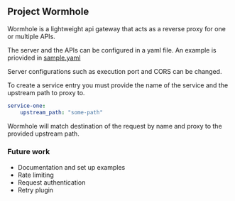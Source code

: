 ## Project Wormhole

Wormhole is a lightweight api gateway that acts as a reverse proxy for one or multiple APIs.

The server and the APIs can be configured in a yaml file. An example is priovided in [sample.yaml](sample.yaml)

Server configurations such as execution port and CORS can be changed.

To create a service entry you must provide the name of the service and the upstream path to proxy to.

```yaml
service-one:
    upstream_path: "some-path"
```
Wormhole will match destination of the request by name and proxy to the provided upstream path.



### Future work
- Documentation and set up examples
- Rate limiting
- Request authentication
- Retry plugin
